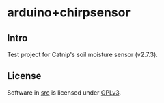 # arduino+chirpsensor

## Intro

Test project for Catnip's soil moisture sensor (v2.7.3).


## License

Software in [src](src/) is licensed under [GPLv3](src/LICENSE).
